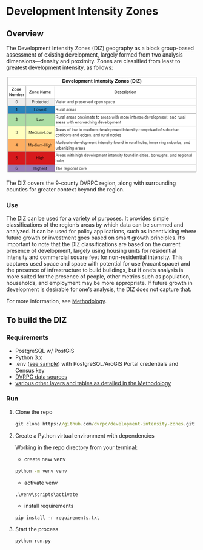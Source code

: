 # Development Intensity Zones
## Overview

The Development Intensity Zones (DIZ) geography as a block group-based assessment of existing development, largely formed from two analysis dimensions—density and proximity. Zones are classified from least to greatest development intensity, as follows:

![Alt text](images/image.png)

The DIZ covers the 9-county DVRPC region, along with surrounding counties for greater context beyond the region.


### Use

The DIZ can be used for a variety of purposes. It provides simple classifications of the region’s areas by which data can be summed and analyzed. It can be used for policy applications, such as incentivising where future growth or investment goes based on smart growth principles. It’s important to note that the DIZ classifications are based on the current presence of development, largely using housing units for residential intensity and commercial square feet for non-residential intensity. This captures used space and space with potential for use (vacant space) and the presence of infrastructure to build buildings, but if one’s analysis is more suited for the presence of people, other metrics such as population, households, and employment may be more appropriate. If future growth in development is desirable for one’s analysis, the DIZ does not capture that.

For more information, see [Methodology](Methodology.md).

## To build the DIZ

### Requirements
- PostgreSQL w/ PostGIS
- Python 3.x
- .env ([see sample](.env_sample)) with PostgreSQL/ArcGIS Portal credentials and Census key
- [DVRPC data sources](/source/dvrpc_data_sources.json)
- [various other layers and tables as detailed in the Methodology](methodology.md#data-sources)

### Run
1. Clone the repo
    ``` cmd
    git clone https://github.com/dvrpc/development-intensity-zones.git
    ```
2. Create a Python virtual environment with dependencies

    Working in the repo directory from your terminal:

    - create new venv
    ```cmd
    python -m venv venv
    ```
    - activate venv
    ```
    .\venv\scripts\activate
    ```
    - install requirements
    ```
    pip install -r requirements.txt
    ```
3. Start the process
    ```
    python run.py
    ```